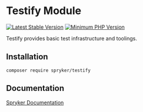 # Testify Module

[![Latest Stable Version](https://poser.pugx.org/spryker/testify/v/stable.svg)](https://packagist.org/packages/spryker/testify)
[![Minimum PHP Version](https://img.shields.io/badge/php-%3E%3D%208.2-8892BF.svg)](https://php.net/)

Testify provides basic test infrastructure and toolings.

## Installation

```
composer require spryker/testify
```

## Documentation

[Spryker Documentation](https://docs.spryker.com)
